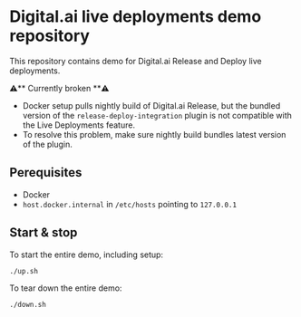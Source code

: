 # Digital.ai live deployments demo repository

This repository contains demo for Digital.ai Release and Deploy live deployments.

⚠️** Currently broken **⚠️

* Docker setup pulls nightly build of Digital.ai Release, but the bundled version of the `release-deploy-integration` plugin is not compatible with the Live Deployments feature.
* To resolve this problem, make sure nightly build bundles latest version of the plugin.

## Perequisites

* Docker 
* `host.docker.internal` in `/etc/hosts` pointing to `127.0.0.1`

## Start & stop

To start the entire demo, including setup:

    ./up.sh

To tear down the entire demo:

    ./down.sh
